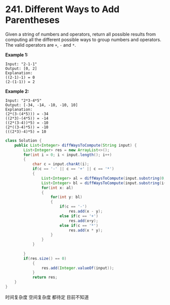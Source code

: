 # 241. Different Ways to Add Parentheses



Given a string of numbers and operators, return all possible results from computing all the different possible ways to group numbers and operators. The valid operators are `+`, `-` and `*`.

**Example 1:**

```text
Input: "2-1-1"
Output: [0, 2]
Explanation: 
((2-1)-1) = 0 
(2-(1-1)) = 2
```

**Example 2:**

```text
Input: "2*3-4*5"
Output: [-34, -14, -10, -10, 10]
Explanation: 
(2*(3-(4*5))) = -34 
((2*3)-(4*5)) = -14 
((2*(3-4))*5) = -10 
(2*((3-4)*5)) = -10 
(((2*3)-4)*5) = 10
```

```java
class Solution {
    public List<Integer> diffWaysToCompute(String input) {
        List<Integer> res = new ArrayList<>();
        for(int i = 0; i < input.length(); i++)
        {
            char c = input.charAt(i);
            if(c == '-' || c == '+' || c == '*')
            {
                List<Integer> al = diffWaysToCompute(input.substring(0,i));
                List<Integer> bl = diffWaysToCompute(input.substring(i+1));
                for(int x: al)
                {
                    for(int y: bl)
                    {
                        if(c == '-')
                            res.add(x - y);
                        else if(c == '+')
                            res.add(x+y);
                        else if(c == '*')
                            res.add(x * y);
                    }
                }
            }
            
        }
        if(res.size() == 0)
            {
                res.add(Integer.valueOf(input));
            }
            return res;
    }
}
```

时间复杂度 空间复杂度 都待定 目前不知道

